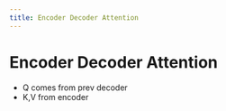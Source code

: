 ```yaml
---
title: Encoder Decoder Attention
---
```


# Encoder Decoder Attention
- Q comes from prev decoder
- K,V from encoder



